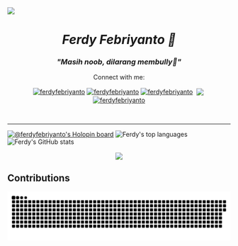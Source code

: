 <img align="left" src="https://user-images.githubusercontent.com/64578787/128308039-6e03edc5-f519-493b-8cd3-0acae98f94e8.png" width="280"/>
<br>
  <h1 align="center"><i>Ferdy Febriyanto 🚀</i></h1>
  <h3 align="center"><i>"Masih noob, dilarang membully👶"</i></h3>
  <p align="center">Connect with me:</p>
<p align="center">
<a href="https://facebook.com/ferdy-febriyanto" target="_blank"><img align="center" src="https://img.icons8.com/color/50/000000/facebook-circled--v4.png" alt="ferdyfebriyanto" /></a>
<a href="https://instagram.com/ferdyfebriyanto" target="_blank"><img align="center" src="https://img.icons8.com/fluency/48/000000/instagram-new.png" alt="ferdyfebriyanto" /></a>
<a href="https://www.linkedin.com/in/ferdy-febriyanto-44b27013a/" target="_blank"><img align="center" src="https://img.icons8.com/color/48/000000/linkedin.png" alt="ferdyfebriyanto"/></a>&nbsp;
<a href="mailto:ferdyfebriyanto22@gmail.com?subject=Hello Bang" target="_blank"><img align="center" src="https://img.icons8.com/color/48/000000/gmail-new.png"/></a>&nbsp;
<a href="https://discord.gg/cxparEDU" target="_blank"><img align="center" src="https://img.icons8.com/color/48/000000/discord--v2.png" alt="ferdyfebriyanto" /></a>
<!--<a href="https://twitter.com/ferdyfebriyanto" target="_blank"><img align="center" src="https://img.icons8.com/color/48/000000/twitter--v1.png" alt="ferdyfebriyanto" /></a>-->
</p> 
<br>

- - - -
[![@ferdyfebriyanto's Holopin board](https://holopin.me/ferdyfebriyanto)](https://holopin.io/@ferdyfebriyanto)
![Ferdy's top languages](https://github-readme-stats.vercel.app/api/top-langs/?username=ferdyfebriyanto&show_icons=true&show_icons=true&theme=react&locale=en)
![Ferdy's GitHub stats](https://github-readme-stats.vercel.app/api?username=ferdyfebriyanto&layout=compact&theme=react)


<p align="center">
<img align="center" src="https://komarev.com/ghpvc/?username=ferdyfebriyanto&color=61dafb" width="120"/>
</p>

## Contributions
<img src="https://github.com/ferdyfebriyanto/ferdyfebriyanto/blob/output/github-contribution-grid-snake.svg">

